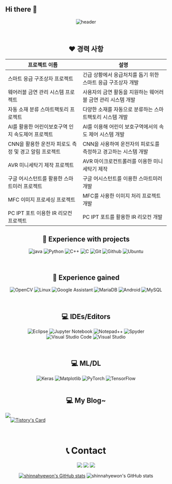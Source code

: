 ## Hi there 👋

<!--
**shinnahyewon/shinnahyewon** is a ✨ _special_ ✨ repository because its `README.md` (this file) appears on your GitHub profile.

Here are some ideas to get you started:

- 🔭 I’m currently working on ...
- 🌱 I’m currently learning ...
- 👯 I’m looking to collaborate on ...
- 🤔 I’m looking for help with ...
- 💬 Ask me about ...
- 📫 How to reach me: ...
- 😄 Pronouns: ...
- ⚡ Fun fact: ...
-->
<div align="center">


![header](https://capsule-render.vercel.app/api?type=waving&height=300&color=gradient&text=hyewon's%20Github&reversal=false&textBg=false&fontAlign=50&animation=fadeIn)





<br>

## ❤️ 경력 사항

| 프로젝트 이름 | 설명 |
|---------------|------|
| 스마트 응급 구조상자 프로젝트 | 긴급 상황에서 응급처치를 돕기 위한 스마트 응급 구조상자 개발 |
| 웨어러블 금연 관리 시스템 프로젝트 | 사용자의 금연 활동을 지원하는 웨어러블 금연 관리 시스템 개발 |
| 자동 소재 분류 스마트팩토리 프로젝트 | 다양한 소재를 자동으로 분류하는 스마트팩토리 시스템 개발 |
| AI를 활용한 어린이보호구역 인지 속도제어 프로젝트 | AI를 이용해 어린이 보호구역에서의 속도 제어 시스템 개발 |
| CNN을 활용한 운전자 피로도 측정 및 경고 알림 프로젝트 | CNN을 사용하여 운전자의 피로도를 측정하고 경고하는 시스템 개발 |
| AVR 미니세탁기 제작 프로젝트 | AVR 마이크로컨트롤러를 이용한 미니 세탁기 제작 |
| 구글 어시스턴트를 활용한 스마트미러 프로젝트 | 구글 어시스턴트를 이용한 스마트미러 개발 |
| MFC 이미지 프로세싱 프로젝트 | MFC를 사용한 이미지 처리 프로젝트 개발 |
| PC IPT 포트 이용한 IR 리모컨 프로젝트 | PC IPT 포트를 활용한 IR 리모컨 개발 |


## 🙂 Experience with projects
![java](https://img.shields.io/badge/java-2F2625?style=for-the-badge&logo=coffeescript) ![Python](https://img.shields.io/badge/Python-ECD53F?style=for-the-badge&logo=Python&logoColor=black) ![C++](https://img.shields.io/badge/C++-00599C?style=for-the-badge&logo=Cplusplus) ![C](https://img.shields.io/badge/C-033963?style=for-the-badge&logo=C) ![Git](https://img.shields.io/badge/git-F05032?style=for-the-badge&logo=git&logoColor=white) ![Github](https://img.shields.io/badge/github-181717?style=for-the-badge&logo=github) ![Ubuntu](https://img.shields.io/badge/Ubuntu-E95420?style=for-the-badge&logo=ubuntu&logoColor=white) 

<br>

## 🤔 Experience gained 
![OpenCV](https://img.shields.io/badge/opencv-5C3EE8?style=for-the-badge&logo=OpenCV)  ![Linux](https://img.shields.io/badge/linux-FCC624?style=for-the-badge&logo=Linux&logoColor=black)  ![Google Assistant](https://img.shields.io/badge/google%20assistant-4285F4?style=for-the-badge&logo=google%20assistant&logoColor=white) ![MariaDB](https://img.shields.io/badge/MariaDB-003545?style=for-the-badge&logo=mariadb&logoColor=white) ![Android](https://img.shields.io/badge/Android-3DDC84?style=for-the-badge&logo=android&logoColor=white) ![MySQL](https://img.shields.io/badge/mysql-4479A1?style=for-the-badge&logo=MySQL&logoColor=white)

<br>

## 💻 IDEs/Editors
![Eclipse](https://img.shields.io/badge/Eclipse-FE7A16.svg?style=for-the-badge&logo=Eclipse&logoColor=white) ![Jupyter Notebook](https://img.shields.io/badge/jupyter-%23FA0F00.svg?style=for-the-badge&logo=jupyter&logoColor=white) ![Notepad++](https://img.shields.io/badge/Notepad++-90E59A.svg?style=for-the-badge&logo=notepad%2b%2b&logoColor=black) ![Spyder](https://img.shields.io/badge/Spyder-838485?style=for-the-badge&logo=spyder%20ide&logoColor=maroon) ![Visual Studio Code](https://img.shields.io/badge/Visual%20Studio%20Code-0078d7.svg?style=for-the-badge&logo=visual-studio-code&logoColor=white) ![Visual Studio](https://img.shields.io/badge/Visual%20Studio-5C2D91.svg?style=for-the-badge&logo=visual-studio&logoColor=white) 

<br>

## 💻  ML/DL
![Keras](https://img.shields.io/badge/Keras-%23D00000.svg?style=for-the-badge&logo=Keras&logoColor=white) ![Matplotlib](https://img.shields.io/badge/Matplotlib-%23ffffff.svg?style=for-the-badge&logo=Matplotlib&logoColor=black) ![PyTorch](https://img.shields.io/badge/PyTorch-%23EE4C2C.svg?style=for-the-badge&logo=PyTorch&logoColor=white) ![TensorFlow](https://img.shields.io/badge/TensorFlow-%23FF6F00.svg?style=for-the-badge&logo=TensorFlow&logoColor=white) 
<br><br>


## 💻 My Blog~

<div style="display:flex; flex-direction:row;">
    <a href="https://shinho804.tistory.com/">
        <img src="https://img.shields.io/badge/Tistory-000000?style=for-the-badge&logo=Tistory&logoColor=white"> 
    </a>  
    

  
[![Tistory's Card](https://github-readme-tistory-card.vercel.app/api?name=today-studies&theme=default)](https://shinho804.tistory.com/category/%ED%94%84%EB%A1%9C%EC%A0%9D%ED%8A%B8) 
</div>


<br>

# 📞 Contact
<a href="mailto:shinho8042069@gmail.com?"><img src="https://img.shields.io/badge/gmail-%23DD0031.svg?&style=for-the-badge&logo=gmail&logoColor=white"/></a>
<a href="mailto:shinho804@naver.com?"><img src="https://img.shields.io/badge/NAVER-03C75A?style=for-the-badge&logo=NAVER&logoColor=FFFFFF"/></a>
<a href="https://www.instagram.com/hye._.gpdnjss/"><img src="https://img.shields.io/badge/Instagram-E4405F?style=for-the-badge&logo=instagram&logoColor=white"/></a>

[![shinnahyewon's GitHub stats](https://github-readme-stats.vercel.app/)](https://github.com/shinnahyewon)
![shinnahyewon's GitHub stats](https://github-readme-stats.vercel.app/apishinnahyewon&show=reviews,discussions_started,discussions_answered,prs_merged,prs_merged_percentage)

</div>
